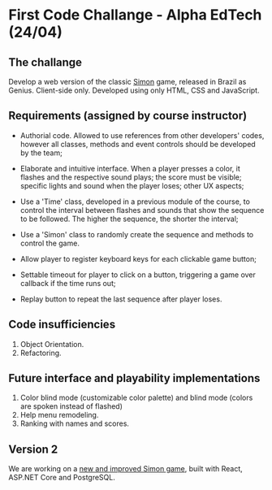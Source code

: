 # First Code Challange - Alpha EdTech (24/04)

## The challange

Develop a web version of the classic [Simon](https://en.wikipedia.org/wiki/Simon_(game)) game, released in Brazil as Genius.
Client-side only. Developed using only HTML, CSS and JavaScript.

## Requirements (assigned by course instructor)

* Authorial code. Allowed to use references from other developers' codes, however 
all classes, methods and event controls should be developed by the team;

* Elaborate and intuitive interface. When a player presses a color, it flashes and the
respective sound plays; the score must be visible; specific lights and sound when the
player loses; other UX aspects;

* Use a 'Time' class, developed in a previous module of the course, to control the interval
between flashes and sounds that show the sequence to be followed. The higher the sequence,
the shorter the interval;

* Use a 'Simon' class to randomly create the sequence and methods to control the game.

* Allow player to register keyboard keys for each clickable game button;

* Settable timeout for player to click on a button, triggering a game over callback if the time
runs out;

* Replay button to repeat the last sequence after player loses.

## Code insufficiencies

1. Object Orientation.
2. Refactoring.

## Future interface and playability implementations

1. Color blind mode (customizable color palette) and blind mode (colors are spoken instead of flashed) 
2. Help menu remodeling.
3. Ranking with names and scores.

## Version 2

We are working on a [new and improved Simon game](https://github.com/jpgsaraceni/genius-frontend), built with React, ASP.NET Core and PostgreSQL.
